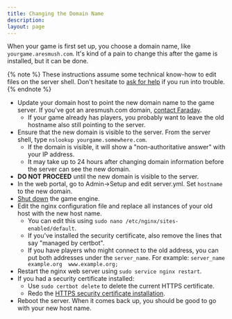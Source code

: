 ```yaml
---
title: Changing the Domain Name
description: 
layout: page
---
```


When your game is first set up, you choose a domain name, like `yourgame.aresmush.com`.  It's kind of a pain to change this after the game is installed, but it can be done.  

{% note %}
These instructions assume some technical know-how to edit files on the server shell.  Don't hesitate to [ask for help](/feedback.html) if you run into trouble.
{% endnote %}

* Update your domain host to point the new domain name to the game server.  If you've got an aresmush.com domain, [contact Faraday](/feedback.html).  
    * If your game already has players, you probably want to leave the old hostname also still pointing to the server. 
* Ensure that the new domain is visible to the server.  From the server shell, type `nslookup yourgame.somewhere.com`.
    * If the domain is visible, it will show a "non-authoritative answer" with your IP address.
    * It may take up to 24 hours after changing domain information before the server can see the new domain.
* **DO NOT PROCEED** until the new domain is visible to the server.
* In the web portal, go to Admin->Setup and edit server.yml.  Set `hostname` to the new domain.
* [Shut down](/tutorials/manage/shutdown.html) the game engine.
* Edit the nginx configuration file and replace all instances of your old host with the new host name.  
    * You can edit this using `sudo nano /etc/nginx/sites-enabled/default`.
    * If you've installed the security certificate, also remove the lines that say "managed by certbot".
    * If you have players who might connect to the old address, you can put both addresses under the `server_name`.  For example: `server_name  example.org  www.example.org;`
* Restart the nginx web server using `sudo service nginx restart`.
* If you had a security certificate installed:
    * Use `sudo certbot delete` to delete the current HTTPS certificate.
    * Redo the [HTTPS security certificate installation](/tutorials/config/server.html#https-web-portal).
* Reboot the server.  When it comes back up, you should be good to go with your new host name.

